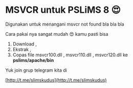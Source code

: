 MSVCR untuk PSLiMS 8  :heart_eyes: 
=====

Digunakan untuk menangani msvcr not found bla bla bla 

Cara pakai nya sangat mudah  :heart_eyes:  kamu pasti bisa

1. Download ,
2. Ekstrak ,
3. Copas file msvcr100.dll , msvcr110.dll , msvcr120.dll ke **pslims/apache/bin**

Yuk join grup telegram kita di 

[http://t.me/slimskudus](http://t.me/slimskudus)


